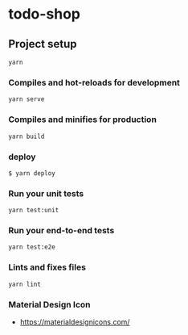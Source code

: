 # todo-shop

## Project setup
```
yarn
```

### Compiles and hot-reloads for development
```
yarn serve
```

### Compiles and minifies for production
```
yarn build
```

### deploy

```shell
$ yarn deploy
```

### Run your unit tests
```
yarn test:unit
```

### Run your end-to-end tests
```
yarn test:e2e
```

### Lints and fixes files
```
yarn lint
```

### Material Design Icon

- https://materialdesignicons.com/